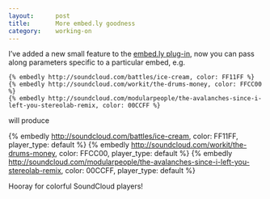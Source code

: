 ```yaml
---
layout:      post
title:       More embed.ly goodness
category:    working-on
---
```


I’ve added a new small feature to the [embed.ly plug-in][plug-in], now you can
pass along parameters specific to a particular embed, e.g.

<pre><code>{<!-- -->% embedly http://soundcloud.com/battles/ice-cream, color: FF11FF %}
{<!-- -->% embedly http://soundcloud.com/workit/the-drums-money, color: FFCC00 %}
{<!-- -->% embedly http://soundcloud.com/modularpeople/the-avalanches-since-i-left-you-stereolab-remix, color: 00CCFF %}</code></pre>

will produce

{% embedly http://soundcloud.com/battles/ice-cream, color: FF11FF, player_type: default %}
{% embedly http://soundcloud.com/workit/the-drums-money, color: FFCC00, player_type: default %}
{% embedly http://soundcloud.com/modularpeople/the-avalanches-since-i-left-you-stereolab-remix, color: 00CCFF, player_type: default %}

Hooray for colorful SoundCloud players!

[plug-in]: /working-on/embedly-and-jekyll
